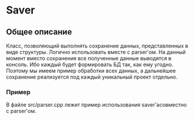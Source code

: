# Saver

## Общее описание
Класс, позволяющий выполнять сохранение данных, представленных в виде структуры. Логично использовать вместе с parser'ом.
На данный момент вместо сохранения все полученные данные выводятся в консоль. Ибо каждый будет формировать БД так, как ему угодно.
Поэтому мы имеем пример обработки всех данных, а дальнейшее сохранение реализуется под каждый уникальный проект отдельно.

### Пример
В файле src/parser.cpp лежит пример использования saver'асовместно с parser'ом.